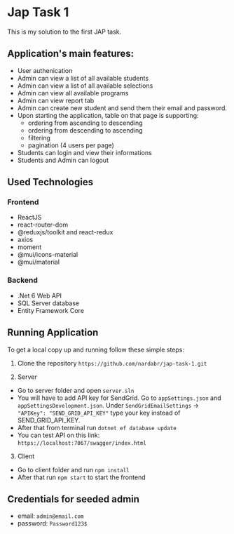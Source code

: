 # Jap Task 1

This is my solution to the first JAP task.

## Application's main features:

- User authenication
- Admin can view a list of all available students
- Admin can view a list of all available selections
- Admin can view all available programs
- Admin can view report tab
- Admin can create new student and send them their email and password.
- Upon starting the application, table on that page is supporting:
  - ordering from ascending to descending
  - ordering from descending to ascending
  - filtering
  - pagination (4 users per page)
- Students can login and view their informations
- Students and Admin can logout

## Used Technologies

### Frontend

- ReactJS
- react-router-dom
- @reduxjs/toolkit and react-redux
- axios
- moment
- @mui/icons-material
- @mui/material

### Backend

- .Net 6 Web API
- SQL Server database
- Entity Framework Core

## Running Application

To get a local copy up and running follow these simple steps:

1.  Clone the repository
    `https://github.com/nardabr/jap-task-1.git`

2.  Server

- Go to server folder and open `server.sln`
- You will have to add API key for SendGrid. Go to `appSettings.json` and `appSettingsDevelopment.json`. Under `SendGridEmailSettings` -> `"APIKey": "SEND_GRID_API_KEY"` type your key instead of SEND_GRID_API_KEY.
- After that from terminal run `dotnet ef database update`
- You can test API on this link: `https://localhost:7067/swagger/index.html`

3.  Client

- Go to client folder and run `npm install`
- After that run `npm start` to start the frontend

## Credentials for seeded admin

- email: `admin@email.com`
- password: `Password123$`
